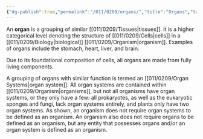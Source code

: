 ```yaml
---
{"dg-publish":true,"permalink":"/011/0209/organs/","title":"Organs","tags":["BIOL422"],"created":"2024-10-03T23:15:35.000-07:00","updated":"2025-01-22T00:47:16.879-08:00"}
---
```


An **organ** is a grouping of similar [[011/0209/Tissues\|tissues]]. It is a higher categorical level denoting the structure of [[011/0209/Cells\|cells]] in a [[011/0209/Biology\|biological]] [[011/0209/Organism\|organism]]. Examples of organs include the stomach, heart, liver, and brain.

Due to its foundational composition of cells, all organs are made from fully living components.

A grouping of organs with similar function is termed an [[011/0209/Organ Systems\|organ system]]. All organ systems are contained within [[011/0209/Organism\|organisms]], but not all organisms have organ systems, or they only have a few: all prokaryotes, as well as the eukaryotic sponges and fungi, lack organ systems entirely, and plants only have two organ systems. As shown, an organism does not require organ systems to be defined as an organism. An organism also does not require organs to be defined as an organism, but any entity that possesses organs and/or an organ system is defined as an organism.